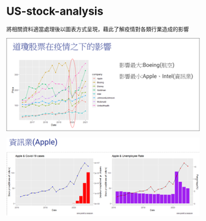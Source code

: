 # US-stock-analysis

將相關資料適當處理後以圖表方式呈現，藉此了解疫情對各類行業造成的影響


![US stock](https://github.com/dennis01160/US-stock-analysis/blob/main/US%20stock%20analysis.png)





![apple](https://github.com/dennis01160/US-stock-analysis/blob/main/apple%20analysis.png)
